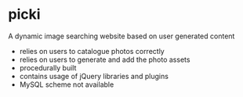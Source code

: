 picki
=====

A dynamic image searching website based on user generated content

- relies on users to catalogue photos correctly
- relies on users to generate and add the photo assets
- procedurally built
- contains usage of jQuery libraries and plugins
- MySQL scheme not available
